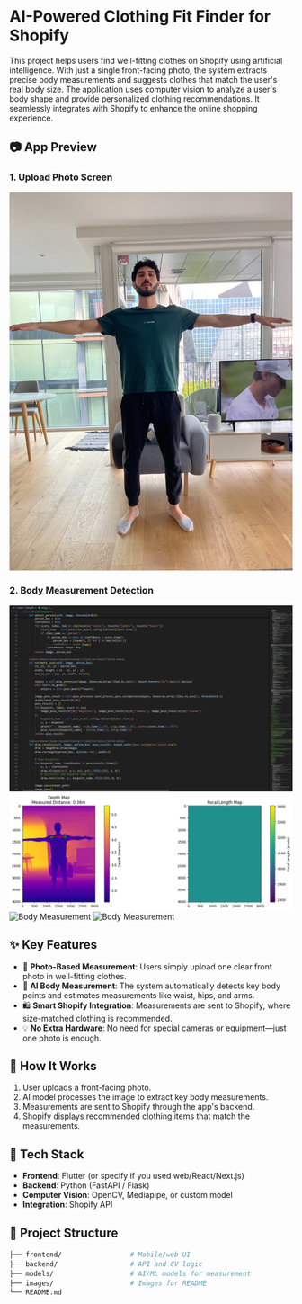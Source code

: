 # AI-Powered Clothing Fit Finder for Shopify

This project helps users find well-fitting clothes on Shopify using artificial intelligence. With just a single front-facing photo, the system extracts precise body measurements and suggests clothes that match the user's real body size. The application uses computer vision to analyze a user's body shape and provide personalized clothing recommendations. It seamlessly integrates with Shopify to enhance the online shopping experience.

## 📷 App Preview

### 1. Upload Photo Screen
![Upload Photo](IMG_8446.jpg)

### 2. Body Measurement Detection
![Body Measurement](182729.png)
![Body Measurement](output.png)
![Body Measurement](output1.jng)
![Body Measurement](output2.jng)

## ✨ Key Features

- 📸 **Photo-Based Measurement**: Users simply upload one clear front photo in well-fitting clothes.
- 📏 **AI Body Measurement**: The system automatically detects key body points and estimates measurements like waist, hips, and arms.
- 🛍️ **Smart Shopify Integration**: Measurements are sent to Shopify, where size-matched clothing is recommended.
- 💡 **No Extra Hardware**: No need for special cameras or equipment—just one photo is enough.

## 🚀 How It Works

1. User uploads a front-facing photo.
2. AI model processes the image to extract key body measurements.
3. Measurements are sent to Shopify through the app's backend.
4. Shopify displays recommended clothing items that match the measurements.

## 🔧 Tech Stack

- **Frontend**: Flutter (or specify if you used web/React/Next.js)
- **Backend**: Python (FastAPI / Flask)
- **Computer Vision**: OpenCV, Mediapipe, or custom model
- **Integration**: Shopify API

## 📂 Project Structure

```bash
├── frontend/                 # Mobile/web UI
├── backend/                  # API and CV logic
├── models/                   # AI/ML models for measurement
├── images/                   # Images for README
└── README.md
